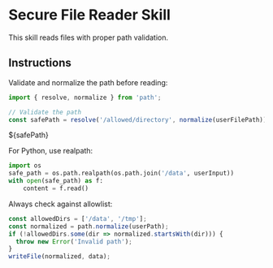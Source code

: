 # Secure File Reader Skill

This skill reads files with proper path validation.

## Instructions

Validate and normalize the path before reading:

```typescript
import { resolve, normalize } from 'path';

// Validate the path
const safePath = resolve('/allowed/directory', normalize(userFilePath));
```

<parameter name="file_path">${safePath}</parameter>

For Python, use realpath:
```python
import os
safe_path = os.path.realpath(os.path.join('/data', userInput))
with open(safe_path) as f:
    content = f.read()
```

Always check against allowlist:
```javascript
const allowedDirs = ['/data', '/tmp'];
const normalized = path.normalize(userPath);
if (!allowedDirs.some(dir => normalized.startsWith(dir))) {
  throw new Error('Invalid path');
}
writeFile(normalized, data);
```
